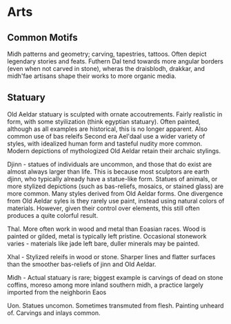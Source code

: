 # Arts

## Common Motifs

Midh patterns and geometry; carving, tapestries, tattoos. Often depict legendary stories and feats.
Futhern Dal tend towards more angular borders (even when not carved in stone), wheras the draisblodh, drakkar, and midh'fae artisans shape their works to more organic media.

## Statuary



Old Aeldar statuary is sculpted with ornate accoutrements. Fairly realistic in form, with some styilization (think egyptian statuary). Often painted, although as all examples are historical, this is no longer apparent. 
Also common use of bas releifs
Second era Ael'daal use a wider variety of styles, with idealized human form and tasteful nudity more common. Modern depictions of mythologized Old Aeldar retain their archaic stylings.

Djinn - statues of individuals are uncommon, and those that do exist are almost always larger than life. This is because most sculptors are earth djinn, who typically already have a statue-like form.
Statues of animals, or more stylized depictions (such as bas-reliefs, mosaics, or stained glass) are more common. Many styles derived from Old Aeldar forms. One divergence from Old Aeldar syles is they rarely use paint, instead using natural colors of materials.
However, given their control over elements, this still often produces a quite colorful result.

Thal. More often work in wood and metal than Eoasian races. Wood is painted or gilded, metal is typically left pristine. Occasional stonework varies - materials like jade left bare, duller minerals may be painted.

Xhal - Stylized releifs in wood or stone. Sharper lines and flatter surfaces than the smoother bas-reliefs of jinn and Old Aeldar.

Midh - Actual statuary is rare; biggest example is carvings of dead on stone coffins, moreso among more inland southern midh, a practice largely imported from the neighborin Eaos

Uon. Statues uncomon. Sometimes transmuted from flesh. Painting unheard of. Carvings and inlays common.

